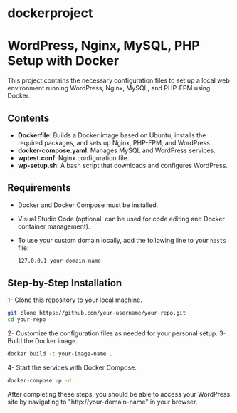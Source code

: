 # dockerproject
# WordPress, Nginx, MySQL, PHP Setup with Docker

This project contains the necessary configuration files to set up a local web environment running WordPress, Nginx, MySQL, and PHP-FPM using Docker.

## Contents

- **Dockerfile**: Builds a Docker image based on Ubuntu, installs the required packages, and sets up Nginx, PHP-FPM, and WordPress.
- **docker-compose.yaml**: Manages MySQL and WordPress services.
- **wptest.conf**: Nginx configuration file.
- **wp-setup.sh**: A bash script that downloads and configures WordPress.

## Requirements

- Docker and Docker Compose must be installed.
- Visual Studio Code (optional, can be used for code editing and Docker container management).
- To use your custom domain locally, add the following line to your `hosts` file:

  ```bash
  127.0.0.1 your-domain-name

## Step-by-Step Installation

1- Clone this repository to your local machine.
```bash
git clone https://github.com/your-username/your-repo.git
cd your-repo
```
2- Customize the configuration files as needed for your personal setup.
3- Build the Docker image.
```bash
docker build -t your-image-name .
```
4- Start the services with Docker Compose.
```bash
docker-compose up -d
```
After completing these steps, you should be able to access your WordPress site by navigating to "http://your-domain-name" in your browser.
